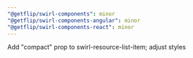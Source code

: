 ```yaml
---
"@getflip/swirl-components": minor
"@getflip/swirl-components-angular": minor
"@getflip/swirl-components-react": minor
---
```


Add "compact" prop to swirl-resource-list-item; adjust styles
